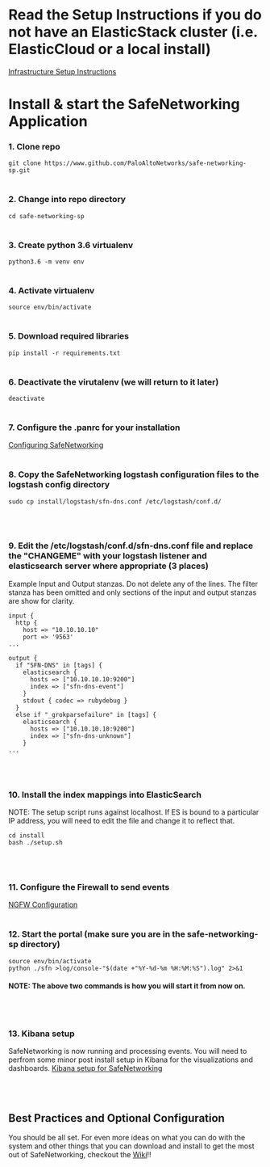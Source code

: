 # Read the Setup Instructions if you do not have an ElasticStack cluster (i.e. ElasticCloud or a local install)
[Infrastructure Setup Instructions](https://github.com/PaloAltoNetworks/safe-networking-sp/wiki/Infrastructure-Setup)


# Install & start the SafeNetworking Application
### 1. Clone repo
```git clone https://www.github.com/PaloAltoNetworks/safe-networking-sp.git```
<br/><br/>
### 2. Change into repo directory
```cd safe-networking-sp```
<br/><br/>
### 3. Create python 3.6 virtualenv
```python3.6 -m venv env```
<br/><br/>
### 4. Activate virtualenv
```source env/bin/activate```
<br/><br/>
### 5. Download required libraries
```pip install -r requirements.txt```
<br/><br/>
### 6. Deactivate the virutalenv (we will return to it later)
```deactivate```
<br/><br/>
### 7. Configure the .panrc for your installation
[Configuring SafeNetworking](https://github.com/PaloAltoNetworks/safe-networking-sp/wiki/Default-.panrc-configuration-file)
<br/><br/>
### 8. Copy the SafeNetworking logstash configuration files to the logstash config directory
```
sudo cp install/logstash/sfn-dns.conf /etc/logstash/conf.d/
```
<br/><br/>
### 9. Edit the /etc/logstash/conf.d/sfn-dns.conf file and replace the "CHANGEME" with your logstash listener and elasticsearch server where appropriate (3 places)
Example Input and Output stanzas.  Do not delete any of the lines. The filter stanza has been omitted and only sections of the input and output stanzas are show for clarity.

```
input {
  http {
    host => "10.10.10.10"
    port => '9563'
...

output {
  if "SFN-DNS" in [tags] {
    elasticsearch {
      hosts => ["10.10.10.10:9200"]
      index => ["sfn-dns-event"]
    }
    stdout { codec => rubydebug }
  }
  else if "_grokparsefailure" in [tags] {
    elasticsearch {
      hosts => ["10.10.10.10:9200"]
      index => ["sfn-dns-unknown"]
    }
...
```
<br/><br/>
### 10. Install the index mappings into ElasticSearch
NOTE: The setup script runs against localhost. If ES is bound to a particular IP address, you will need to edit the file and change it to reflect that.
```
cd install
bash ./setup.sh
```
<br/><br/>

### 11. Configure the Firewall to send events
[NGFW Configuration](https://github.com/PaloAltoNetworks/safe-networking-sp/wiki/NGFW-Configuration)
<br/><br/>
### 12. Start the portal  (make sure you are in the safe-networking-sp directory)
```
source env/bin/activate
python ./sfn >log/console-"$(date +"%Y-%d-%m %H:%M:%S").log" 2>&1
```
#### NOTE: The above two commands is how you will start it from now on.
<br/><br/>
### 13. Kibana setup
SafeNetworking is now running and processing events.  You will need to perfrom some minor post install setup in Kibana for the visualizations and dashboards.
[Kibana setup for SafeNetworking](https://github.com/PaloAltoNetworks/safe-networking-sp/wiki/Kibana-post-install-setup)

<br/><br/>
## Best Practices and Optional Configuration
You should be all set.  For even more ideas on what you can do with the system and other things that you can download and install to get the most out of SafeNetworking, checkout the [Wiki](https://github.com/PaloAltoNetworks/safe-networking-sp/wiki)!!
